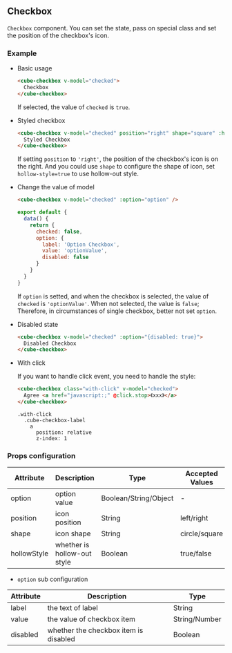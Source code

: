 ## Checkbox

`Checkbox` component. You can set the state, pass on special class and set the position of the checkbox's icon.

### Example

- Basic usage

  ```html
  <cube-checkbox v-model="checked">
    Checkbox
  </cube-checkbox>
  ```

  If selected, the value of `checked` is `true`.

- Styled checkbox

  ```html
  <cube-checkbox v-model="checked" position="right" shape="square" :hollow-style="true">
    Styled Checkbox
  </cube-checkbox>
  ```

  If setting `position` to `'right'`, the position of the checkbox's icon is on the right. And you could use `shape` to configure the shape of icon,  set `hollow-style=true` to use hollow-out style.

- Change the value of model

  ```html
  <cube-checkbox v-model="checked" :option="option" />
  ```
  ```js
  export default {
    data() {
      return {
        checked: false,
        option: {
          label: 'Option Checkbox',
          value: 'optionValue',
          disabled: false
        }
      }
    }
  }
  ```

  If `option` is setted, and when the checkbox is selected, the value of `checked` is `'optionValue'`. When not selected, the value is `false`; Therefore, in circumstances of single checkbox, better not set `option`.

- Disabled state

  ```html
  <cube-checkbox v-model="checked" :option="{disabled: true}">
    Disabled Checkbox
  </cube-checkbox>
  ```

- With click

  If you want to handle click event, you need to handle the style:

  ```html
  <cube-checkbox class="with-click" v-model="checked">
    Agree <a href="javascript:;" @click.stop>《xxx》</a>
  </cube-checkbox>
  ```
  ```styl
  .with-click
    .cube-checkbox-label
      a
        position: relative
        z-index: 1
  ```

### Props configuration

| Attribute | Description | Type | Accepted Values | Default |
| - | - | - | - | - |
| option | option value | Boolean/String/Object | - | - |
| position | icon position | String | left/right | left |
| shape | icon shape | String | circle/square | circle |
| hollowStyle | whether is hollow-out style | Boolean | true/false | false |

* `option` sub configuration

| Attribute | Description | Type  |
| - | - | - |
| label | the text of label | String |
| value | the value of checkbox item | String/Number |
| disabled | whether the checkbox item is disabled | Boolean |
